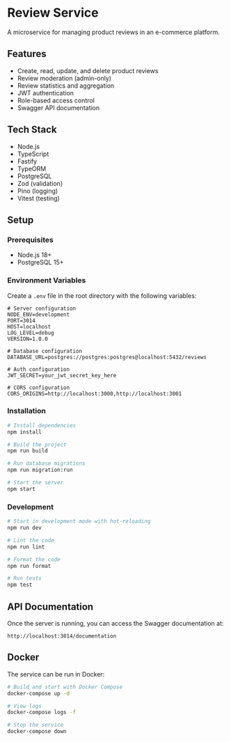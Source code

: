 # Review Service

A microservice for managing product reviews in an e-commerce platform.

## Features

- Create, read, update, and delete product reviews
- Review moderation (admin-only)
- Review statistics and aggregation
- JWT authentication
- Role-based access control
- Swagger API documentation

## Tech Stack

- Node.js
- TypeScript
- Fastify
- TypeORM
- PostgreSQL
- Zod (validation)
- Pino (logging)
- Vitest (testing)

## Setup

### Prerequisites

- Node.js 18+
- PostgreSQL 15+

### Environment Variables

Create a `.env` file in the root directory with the following variables:

```
# Server configuration
NODE_ENV=development
PORT=3014
HOST=localhost
LOG_LEVEL=debug
VERSION=1.0.0

# Database configuration
DATABASE_URL=postgres://postgres:postgres@localhost:5432/reviews

# Auth configuration
JWT_SECRET=your_jwt_secret_key_here

# CORS configuration
CORS_ORIGINS=http://localhost:3000,http://localhost:3001
```

### Installation

```bash
# Install dependencies
npm install

# Build the project
npm run build

# Run database migrations
npm run migration:run

# Start the server
npm start
```

### Development

```bash
# Start in development mode with hot-reloading
npm run dev

# Lint the code
npm run lint

# Format the code
npm run format

# Run tests
npm test
```

## API Documentation

Once the server is running, you can access the Swagger documentation at:

```
http://localhost:3014/documentation
```

## Docker

The service can be run in Docker:

```bash
# Build and start with Docker Compose
docker-compose up -d

# View logs
docker-compose logs -f

# Stop the service
docker-compose down
``` 